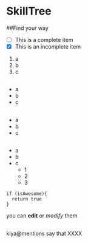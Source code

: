 SkillTree
=========
##Find your way

- [ ] This is a complete item
- [x] This is an incomplete item

1. a
2. b
3. c

##
* a
* b
* c

##
- a
- b
- c

##
- a
- b
- c
  - 1
  - 2
  - 3


```
if (isAwesome){
  return true
}
```

you can **edit** or *modify* them

##
kiya@mentions say that XXXX

